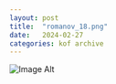 ```yaml
---
layout:	post
title:	"romanov_18.png"
date:	2024-02-27
categories:	kof archive
---
```


![Image Alt](https://k0f.github.io/assets/romanov_18.png)